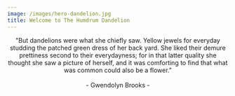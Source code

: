 ```yaml
---
image: /images/hero-dandelion.jpg
title: Welcome to The Humdrum Dandelion
---
```

<div align="center">"But dandelions were what she chiefly saw. Yellow jewels for everyday studding the patched green dress of her back yard. She liked their demure prettiness second to their everydayness; for in that latter quality she thought she saw a picture of herself, and it was comforting to find that what was common could also be a flower."</div>
<br>
<div align="center">- Gwendolyn Brooks -</div>